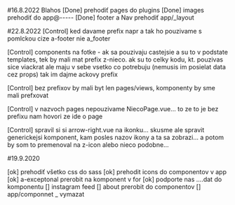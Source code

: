 #16.8.2022 Blahos
[Done] prehodiť pages do plugins 
[Done] images prehodiť do app@-----
[Done] footer a Nav prehodiť app/_layout

#22.8.2022
[Control] ked davame prefix napr a tak ho pouzivame s pomlckou cize a-footer nie a_footer

[Control] components na fotke - ak sa pouzivaju castejsie a su to v podstate templates, tek by mali mat prefix z-nieco.
    ak su to celky kodu, kt. pouzivas sice viackrat ale maju v sebe vsetko co potrebuju 
    (nemusis im posielat data cez props) tak im dajme ackovy prefix

[Control] bez prefixov by mali byt len pages/views, komponenty by sme mali prefxovat

[Control] v nazvoch pages nepouzivame NiecoPage.vue… to ze to je bez prefixu nam hovori ze ide o page

[Control] spravil si si arrow-right.vue na ikonku… skusme ale  spravit generickejsi komponent, kam posles nazov ikony a ta sa zobrazi… 
    a potom by som to premenoval na z-icon alebo nieco podobne…

#19.9.2020

[ok] prehodiť všetko css do sass
[ok] prehodit icons do componentov v app
[ok] a-exceptonal prerobit na komponent v for
[ok] podporte nas ....dat do komponentu
[] instagram feed
[] about prerobit do componentov
[] app/componnet _ vymazat 



